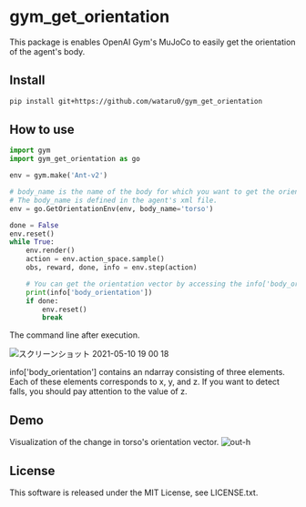 # gym_get_orientation
This package is enables OpenAI Gym's MuJoCo to easily get the orientation of the agent's body.

## Install
```sh
pip install git+https://github.com/wataru0/gym_get_orientation
``` 

## How to use
```python
import gym
import gym_get_orientation as go

env = gym.make('Ant-v2')

# body_name is the name of the body for which you want to get the orientation vector.
# The body_name is defined in the agent's xml file.
env = go.GetOrientationEnv(env, body_name='torso')

done = False
env.reset()
while True:
    env.render()
    action = env.action_space.sample()
    obs, reward, done, info = env.step(action)

    # You can get the orientation vector by accessing the info['body_orientation'].
    print(info['body_orientation'])
    if done:
        env.reset()
        break
```

The command line after execution.

![スクリーンショット 2021-05-10 19 00 18](https://user-images.githubusercontent.com/44032125/117642257-09231d00-b1c2-11eb-88e2-c25764648eff.png)

info['body_orientation'] contains an ndarray consisting of three elements.
Each of these elements corresponds to x, y, and z.
If you want to detect falls, you should pay attention to the value of z.

## Demo
Visualization of the change in torso's orientation vector.
![out-h](https://user-images.githubusercontent.com/44032125/117641471-25728a00-b1c1-11eb-9ddd-b5f96a64fff1.gif)


## License
This software is released under the MIT License, see LICENSE.txt.
